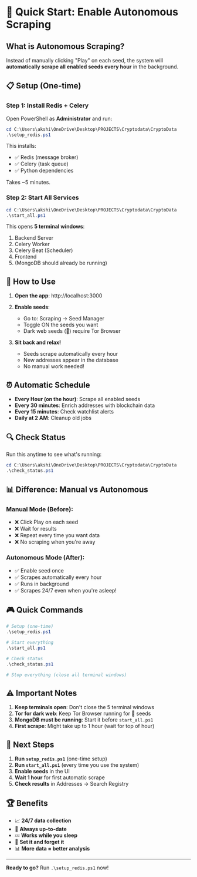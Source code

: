 # 🚀 Quick Start: Enable Autonomous Scraping

## What is Autonomous Scraping?

Instead of manually clicking "Play" on each seed, the system will **automatically scrape all enabled seeds every hour** in the background.

## 📋 Setup (One-time)

### Step 1: Install Redis + Celery

Open PowerShell as **Administrator** and run:

```powershell
cd C:\Users\akshi\OneDrive\Desktop\PROJECTS\Cryptodata\CryptoData
.\setup_redis.ps1
```

This installs:
- ✅ Redis (message broker)
- ✅ Celery (task queue)
- ✅ Python dependencies

Takes ~5 minutes.

### Step 2: Start All Services

```powershell
cd C:\Users\akshi\OneDrive\Desktop\PROJECTS\Cryptodata\CryptoData
.\start_all.ps1
```

This opens **5 terminal windows**:
1. Backend Server
2. Celery Worker
3. Celery Beat (Scheduler)
4. Frontend
5. (MongoDB should already be running)

## 🎯 How to Use

1. **Open the app**: http://localhost:3000

2. **Enable seeds**:
   - Go to: Scraping → Seed Manager
   - Toggle ON the seeds you want
   - Dark web seeds (🧅) require Tor Browser

3. **Sit back and relax!**
   - Seeds scrape automatically every hour
   - New addresses appear in the database
   - No manual work needed!

## ⏰ Automatic Schedule

- **Every Hour (on the hour)**: Scrape all enabled seeds
- **Every 30 minutes**: Enrich addresses with blockchain data
- **Every 15 minutes**: Check watchlist alerts
- **Daily at 2 AM**: Cleanup old jobs

## 🔍 Check Status

Run this anytime to see what's running:

```powershell
cd C:\Users\akshi\OneDrive\Desktop\PROJECTS\Cryptodata\CryptoData
.\check_status.ps1
```

## 📊 Difference: Manual vs Autonomous

### Manual Mode (Before):
- ❌ Click Play on each seed
- ❌ Wait for results
- ❌ Repeat every time you want data
- ❌ No scraping when you're away

### Autonomous Mode (After):
- ✅ Enable seed once
- ✅ Scrapes automatically every hour
- ✅ Runs in background
- ✅ Scrapes 24/7 even when you're asleep!

## 🎮 Quick Commands

```powershell
# Setup (one-time)
.\setup_redis.ps1

# Start everything
.\start_all.ps1

# Check status
.\check_status.ps1

# Stop everything (close all terminal windows)
```

## ⚠️ Important Notes

1. **Keep terminals open**: Don't close the 5 terminal windows
2. **Tor for dark web**: Keep Tor Browser running for 🧅 seeds
3. **MongoDB must be running**: Start it before `start_all.ps1`
4. **First scrape**: Might take up to 1 hour (wait for top of hour)

## 🎯 Next Steps

1. **Run `setup_redis.ps1`** (one-time setup)
2. **Run `start_all.ps1`** (every time you use the system)
3. **Enable seeds** in the UI
4. **Wait 1 hour** for first automatic scrape
5. **Check results** in Addresses → Search Registry

## 🏆 Benefits

- 📈 **24/7 data collection**
- 🔄 **Always up-to-date**
- 💤 **Works while you sleep**
- 🎯 **Set it and forget it**
- 📊 **More data = better analysis**

---

**Ready to go?** Run `.\setup_redis.ps1` now!
